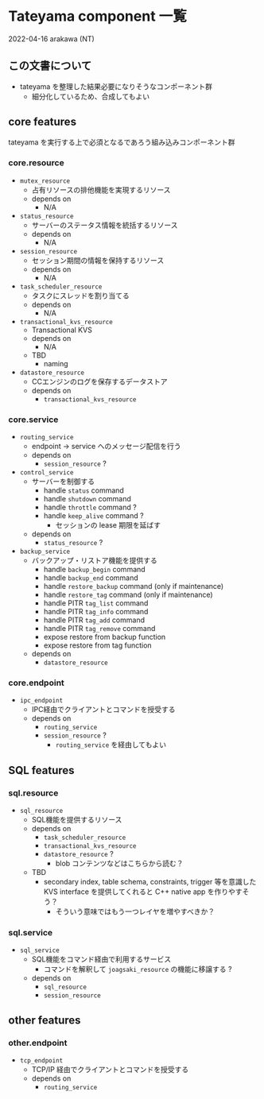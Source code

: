 # Tateyama component 一覧

2022-04-16 arakawa (NT)

## この文書について

* tateyama を整理した結果必要になりそうなコンポーネント群
  * 細分化しているため、合成してもよい

## core features

tateyama を実行する上で必須となるであろう組み込みコンポーネント群

### core.resource

* `mutex_resource`
  * 占有リソースの排他機能を実現するリソース
  * depends on
    * N/A
* `status_resource`
  * サーバーのステータス情報を統括するリソース
  * depends on
    * N/A
* `session_resource`
  * セッション期間の情報を保持するリソース
  * depends on
    * N/A
* `task_scheduler_resource`
  * タスクにスレッドを割り当てる
  * depends on
    * N/A
* `transactional_kvs_resource`
  * Transactional KVS
  * depends on
    * N/A
  * TBD
    * naming
* `datastore_resource`
  * CCエンジンのログを保存するデータストア
  * depends on
    * `transactional_kvs_resource`

### core.service

* `routing_service`
  * endpoint -> service へのメッセージ配信を行う
  * depends on
    * `session_resource` ?
* `control_service`
  * サーバーを制御する
    * handle `status` command
    * handle `shutdown` command
    * handle `throttle` command ?
    * handle `keep_alive` command ?
      * セッションの lease 期限を延ばす
  * depends on
    * `status_resource` ?
* `backup_service`
  * バックアップ・リストア機能を提供する
    * handle `backup_begin` command
    * handle `backup_end` command
    * handle `restore_backup` command (only if maintenance)
    * handle `restore_tag` command (only if maintenance)
    * handle PITR `tag_list` command
    * handle PITR `tag_info` command
    * handle PITR `tag_add` command
    * handle PITR `tag_remove` command
    * expose restore from backup function
    * expose restore from tag function
  * depends on
    * `datastore_resource`

### core.endpoint

* `ipc_endpoint`
  * IPC経由でクライアントとコマンドを授受する
  * depends on
    * `routing_service`
    * `session_resource` ?
      * `routing_service` を経由してもよい

## SQL features

### sql.resource

* `sql_resource`
  * SQL機能を提供するリソース
  * depends on
    * `task_scheduler_resource`
    * `transactional_kvs_resource`
    * `datastore_resource` ?
      * blob コンテンツなどはこちらから読む？
  * TBD
    * secondary index, table schema, constraints, trigger 等を意識した KVS interface を提供してくれると C++ native app を作りやすそう？
      * そういう意味ではもう一つレイヤを増やすべきか？

### sql.service

* `sql_service`
  * SQL機能をコマンド経由で利用するサービス
    * コマンドを解釈して `joagsaki_resource` の機能に移譲する ?
  * depends on
    * `sql_resource`
    * `session_resource`

## other features

### other.endpoint

* `tcp_endpoint`
  * TCP/IP 経由でクライアントとコマンドを授受する
  * depends on
    * `routing_service`

